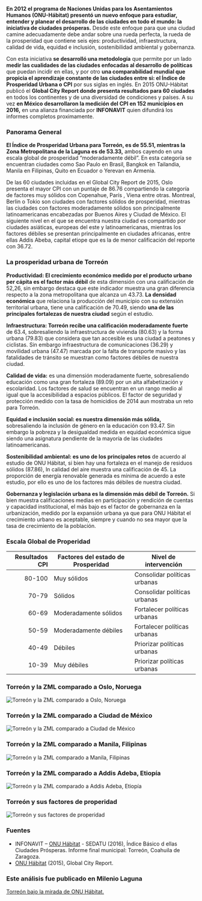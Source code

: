 
**En 2012 el programa de Naciones Unidas para los Asentamientos Humanos (ONU-Hábitat) presentó un nuevo enfoque para estudiar, entender y planear el desarrollo de las ciudades en todo el mundo: la iniciativa de ciudades prósperas.** Desde este enfoque para que una ciudad camine adecuadamente debe andar sobre una rueda perfecta, la rueda de la prosperidad que contiene seis ejes: productividad, infraestructura, calidad de vida, equidad e inclusión, sostenibilidad ambiental y gobernanza.

Con esta iniciativa **se desarrolló una metodología** que permite por un lado **medir las cualidades de las ciudades enfocadas al desarrollo de políticas** que puedan incidir en ellas, y por otro **una comparabilidad mundial que propicia el aprendizaje constante de las ciudades entre si: el Índice de Prosperidad Urbana o CPI** por sus siglas en inglés. En 2015 ONU-Hábitat publicó el **Global City Report donde presenta resultados para 60 ciudades** en todos los continentes y de una diversidad de condiciones y países.  A su vez **en México desarrollaron la medición del CPI en 152 municipios en 2016,** en una alianza financiada por **INFONAVIT** quien difundirá los informes completos proximamente.

### Panorama General

**El Índice de Prosperidad Urbana para Torreón, es de 55.51, mientras la Zona Metropolitana de la Laguna es de 53.33,** ambos cayendo en una escala global de prosperidad “moderadamente débil”. En esta categoría se encuentran ciudades como Sao Paulo en Brasil, Bangkok en Tailandia, Manila en Filipinas, Quito en Ecuador o Yerevan en Armenia.

De las 60 ciudades incluidas en el Global City Report de 2015, Oslo presenta el mayor CPI con un puntaje de 86.76 compartiendo la categoría de factores muy sólidos con Copenahue, París , Viena entre otras. Montreal, Berlin o Tokio son ciudades con factores sólidos de prosperidad, mientras las ciudades con factores moderadamente sólidos son principalmente latinoamericanas encabezadas por Buenos Aires y Ciudad de México. El siguiente nivel en el que se encuentra nuestra ciudad es compartido por ciudades asiáticas, europeas del este y latinoamericanas, mientras los factores débiles se presentan principalmente en ciudades africanas, entre ellas Addis Abeba, capital etiope que es la de menor calificación del reporte con 36.72.

### La prosperidad urbana de Torreón

**Productividad: El crecimiento económico medido por el producto urbano per cápita es el factor más débil** de esta dimensión con una calificación de 52,26, sin embargo destaca que este indicador muestra una gran diferencia respecto a la zona metropolitana que alcanza un 43.73. **La densidad económica** que relaciona la producción del municipio con su extensión territorial urbana, tiene una calificación de 70.49, siendo **una de las principales fortalezas de nuestra ciudad** según el estudio.

**Infraestructura: Torreón recibe una calificación moderadamente fuerte** de 63.4, sobresaliendo la infraestructura de vivienda (80.63) y la forma urbana (79.83) que considera que tan accesible es una ciudad a peatones y ciclistas. Sin embargo infraestructura de comunicaciones (36.29) y movilidad urbana (47.47) marcada por la falta de transporte masivo y las fatalidades de tránsito se muestran como factores débiles de nuestra ciudad.

**Calidad de vida:** es una dimensión moderadamente fuerte, sobresaliendo educación como una gran fortaleza (89.09) por un alta alfabetización y escolaridad. Los factores de salud se encuentran en un rango medio al igual que la accesibilidad a espacios públicos. El factor de seguridad y protección medido con la tasa de homicidios de 2014 aun mostraba un reto para Torreón.

**Equidad e inclusión social: es nuestra dimensión más sólida,** sobresaliendo la inclusión de género en la educación con 93.47. Sin embargo la pobreza y la desigualdad medida en equidad económica sigue siendo una asignatura pendiente de la mayoría de las ciudades latinoamericanas.

**Sostenibilidad ambiental: es uno de los principales retos** de acuerdo al estudio de ONU Hábitat, si bien hay una fortaleza en el manejo de residuos sólidos (87.86), ln calidad del aire muestra una calificación de 45. La proporción de energía renovable generada es mínima de acuerdo a este estudio, por ello es uno de los factores más débiles de nuestra ciudad.

**Gobernanza y legislación urbana es la dimensión más débil de Torreón.** Si bien muestra calificaciones medias en participación y rendición de cuentas y capacidad institucional, el más bajo es el factor de gobernanza en la urbanización, medido por la expansión urbana ya que para ONU Hábitat el crecimiento urbano es aceptable, siempre y cuando no sea mayor que la tasa de crecimiento de la población.

### Escala Global de Properidad

Resultados CPI | Factores del estado de Prosperidad | Nivel de intervención
--------------:|------------------------------------|----------------------
    80-100     | Muy sólidos                        | Consolidar políticas urbanas
    70-79      | Sólidos                            | Consolidar políticas urbanas
    60-69      | Moderadamente sólidos              | Fortalecer políticas urbanas
    50-59      | Moderadamente débiles              | Fortalecer políticas urbanas
    40-49      | Débiles                            | Priorizar políticas urbanas
    10-39      | Muy débiles                        | Priorizar políticas urbanas

### Torreón y la ZML comparado a Oslo, Noruega

<img class="img-responsive" src="torreon-bajo-la-mirada-de-onu-habitat/torreon-y-zml-comparado-con-oslo-noruega.png" alt="Torreón y la ZML comparado a Oslo, Noruega">

### Torreón y la ZML comparado a Ciudad de México

<img class="img-responsive" src="torreon-bajo-la-mirada-de-onu-habitat/torreon-y-zml-comparado-con-ciudad-de-mexico.png" alt="Torreón y la ZML comparado a Ciudad de México">

### Torreón y la ZML comparado a Manila, Filipinas

<img class="img-responsive" src="torreon-bajo-la-mirada-de-onu-habitat/torreon-y-zml-comparado-con-manila-filipinas.png" alt="Torreón y la ZML comparado a Manila, Filipinas">

### Torreón y la ZML comparado a Addis Adeba, Etiopía

<img class="img-responsive" src="torreon-bajo-la-mirada-de-onu-habitat/torreon-y-zml-comparado-con-addis-adeba-etiopia.png" alt="Torreón y la ZML comparado a Addis Adeba, Etiopía">

### Torreón y sus factores de properidad

<img class="img-responsive" src="indicadores-de-calidad-mundial/torreon-y-sus-factores-de-prosperidad.png" alt="Torreón y sus factores de properidad">

### Fuentes

* INFONAVIT – [ONU Hábitat](http://unhabitat.org) - SEDATU (2016), Índice Básico d ellas Ciudades Prósperas. Informe final municipal: Torreón, Coahuila de Zaragoza.
* [ONU Hábitat](http://unhabitat.org) (2015),  Global City Report.

### Este análisis fue publicado en Milenio Laguna

[Torreón bajo la mirada de ONU Hábitat.](http://www.milenio.com/region/nuestra_metropoli_desde_el_implan-implan_torreon-prosperidad_torreon-milenio_0_908309202.html)
